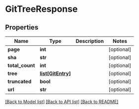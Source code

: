 # GitTreeResponse

## Properties
Name | Type | Description | Notes
------------ | ------------- | ------------- | -------------
**page** | **int** |  | [optional] 
**sha** | **str** |  | [optional] 
**total_count** | **int** |  | [optional] 
**tree** | [**list[GitEntry]**](GitEntry.md) |  | [optional] 
**truncated** | **bool** |  | [optional] 
**url** | **str** |  | [optional] 

[[Back to Model list]](../gitea/docs/README.md#documentation-for-models) [[Back to API list]](../gitea/docs/README.md#documentation-for-api-endpoints) [[Back to README]](../gitea/docs/README.md)

